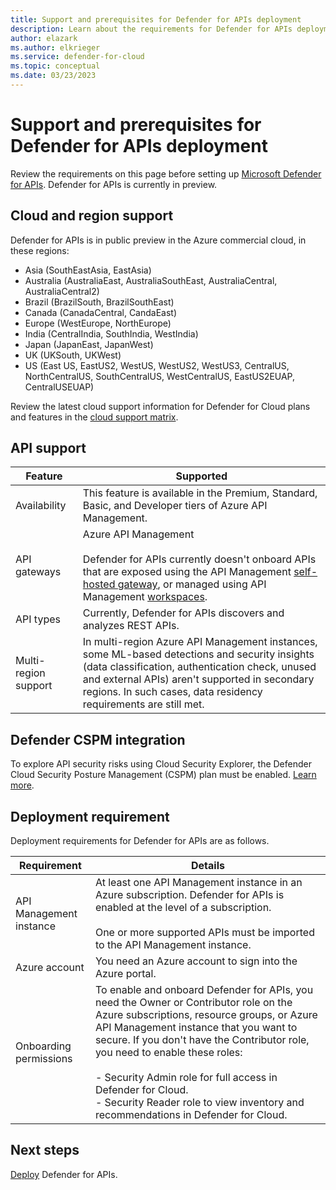 ```yaml
---
title: Support and prerequisites for Defender for APIs deployment
description: Learn about the requirements for Defender for APIs deployment
author: elazark
ms.author: elkrieger
ms.service: defender-for-cloud
ms.topic: conceptual
ms.date: 03/23/2023
---
```

# Support and prerequisites for Defender for APIs deployment

Review the requirements on this page before setting up [Microsoft Defender for APIs](defender-for-apis-introduction.md). Defender for APIs is currently in preview.

## Cloud and region support

Defender for APIs is in public preview in the Azure commercial cloud, in these regions:
- Asia (SouthEastAsia, EastAsia)
- Australia (AustraliaEast, AustraliaSouthEast, AustraliaCentral, AustraliaCentral2)
- Brazil (BrazilSouth, BrazilSouthEast)
- Canada (CanadaCentral, CandaEast)
- Europe (WestEurope, NorthEurope)
- India (CentralIndia, SouthIndia, WestIndia)
- Japan (JapanEast, JapanWest)
- UK (UKSouth, UKWest)
- US (East US, EastUS2, WestUS, WestUS2, WestUS3, CentralUS, NorthCentralUS, SouthCentralUS, WestCentralUS, EastUS2EUAP, CentralUSEUAP)

Review the latest cloud support information for Defender for Cloud plans and features in the [cloud support matrix](support-matrix-cloud-environment.md).


## API support

**Feature** | **Supported**
--- | --- 
Availability | This feature is available in the Premium, Standard, Basic, and Developer tiers of Azure API Management.
API gateways | Azure API Management<br/><br/> Defender for APIs currently doesn't onboard APIs that are exposed using the API Management [self-hosted gateway](../api-management/self-hosted-gateway-overview.md), or managed using API Management [workspaces](../api-management/workspaces-overview.md). 
API types | Currently, Defender for APIs discovers and analyzes REST APIs.
Multi-region support | In multi-region Azure API Management instances, some ML-based detections and security insights (data classification, authentication check, unused and external APIs) aren't supported in secondary regions. In such cases, data residency requirements are still met. 

## Defender CSPM integration

To explore API security risks using Cloud Security Explorer, the Defender Cloud Security Posture Management (CSPM) plan must be enabled. [Learn more](concept-cloud-security-posture-management.md).


## Deployment requirement

Deployment requirements for Defender for APIs are as follows.

**Requirement** | **Details**
--- | ---
API Management instance | At least one API Management instance in an Azure subscription. Defender for APIs is enabled at the level of a subscription.<br/><br/> One or more supported APIs must be imported to the API Management instance.
Azure account | You need an Azure account to sign into the Azure portal.
Onboarding permissions | To enable and onboard Defender for APIs, you need the Owner or Contributor role on  the Azure subscriptions, resource groups, or Azure API Management instance that you want to secure. If you don't have the Contributor role, you need to enable these roles:<br/><br/> - Security Admin role for full access in Defender for Cloud.<br/> - Security Reader role to view inventory and recommendations in Defender for Cloud.

## Next steps

[Deploy](defender-for-apis-deploy.md) Defender for APIs.

